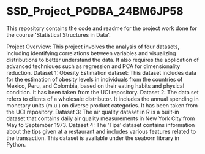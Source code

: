 # SSD_Project_PGDBA_24BM6JP58
This repository contains the code and readme for the project work done for the course 'Statistical Structures in Data'.  

Project Overview:
This project involves the analysis of four datasets, including identifying correlations between variables and visualizing distributions to better understand the data. It also requires the application of advanced techniques such as regression and PCA for dimensionality reduction.
Dataset 1: Obesity Estimation dataset: This dataset includes data for the estimation of obesity levels in individuals from the countries of Mexico, Peru, and Colombia, based on their eating habits and physical condition. It has been taken from the UCI repository.
Dataset 2: The data set refers to clients of a wholesale distributor. It includes the annual spending in monetary units (m.u.) on diverse product categories. It has been taken from the UCI repository.
Dataset 3: The air quality dataset in R is a built-in dataset that contains daily air quality measurements in New York City from May to September 1973.
Dataset 4: The ‘Tips’ dataset contains information about the tips given at a restaurant and includes various features related to the transaction. This dataset is available under the seaborn library in Python.

